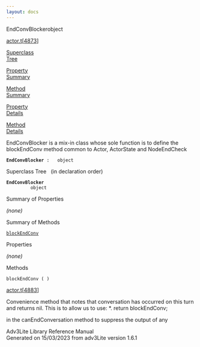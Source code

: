 ```yaml
---
layout: docs
---
```

<span class="title">EndConvBlocker</span><span class="type">object</span>

[actor.t](../file/actor.t.html)\[[4873](../source/actor.t.html#4873)\]

[Superclass  
Tree](#_SuperClassTree_)

[Property  
Summary](#_PropSummary_)

[Method  
Summary](#_MethodSummary_)

[Property  
Details](#_Properties_)

[Method  
Details](#_Methods_)



EndConvBlocker is a mix-in class whose sole function is to define the
blockEndConv method common to Actor, ActorState and NodeEndCheck

**`EndConvBlocker`**` :   object`



<span id="_SuperClassTree_"></span>



<span class="hdln">Superclass Tree</span>   (in declaration order)



**`EndConvBlocker`**  
`         object`  
<span id="_PropSummary_"></span>



<span class="hdln">Summary of Properties</span>  





*(none)* <span id="_MethodSummary_"></span>



<span class="hdln">Summary of Methods</span>  



[`blockEndConv`](#blockEndConv)

<span id="_Properties_"></span>



<span class="hdln">Properties</span>  



*(none)* <span id="_Methods_"></span>



<span class="hdln">Methods</span>  



<span id="blockEndConv"></span>

`blockEndConv ( )`

[actor.t](../file/actor.t.html)\[[4883](../source/actor.t.html#4883)\]



Convenience method that notes that conversation has occurred on this
turn and returns nil. This is to allow us to use: \*. return
blockEndConv;

in the canEndConversation method to suppress the output of any





Adv3Lite Library Reference Manual  
Generated on 15/03/2023 from adv3Lite version 1.6.1


